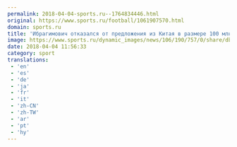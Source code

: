 ```yaml
---
permalink: 2018-04-04-sports.ru--1764834446.html
original: https://www.sports.ru/football/1061907570.html
domain: sports.ru
title: 'Ибрагимович отказался от предложения из Китая в размере 100 млн долларов'
image: https://www.sports.ru/dynamic_images/news/106/190/757/0/share/db4833.png
date: 2018-04-04 11:56:33
category: sport
translations: 
 - 'en'
 - 'es'
 - 'de'
 - 'ja'
 - 'fr'
 - 'it'
 - 'zh-CN'
 - 'zh-TW'
 - 'ar'
 - 'pt'
 - 'hy'
---
```



